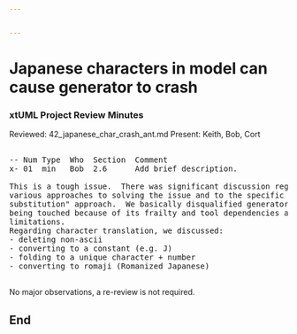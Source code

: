 ```yaml
---


---
```


# Japanese characters in model can cause generator to crash
### xtUML Project Review Minutes

Reviewed:  42_japanese_char_crash_ant.md
Present:   Keith, Bob, Cort

<pre>

-- Num Type  Who  Section  Comment
x- 01  min   Bob  2.6      Add brief description.

This is a tough issue.  There was significant discussion regarding
various approaches to solving the issue and to the specific "character
substitution" approach.  We basically disqualified generator from
being touched because of its frailty and tool dependencies and memory
limitations.
Regarding character translation, we discussed:
- deleting non-ascii
- converting to a constant (e.g. J)
- folding to a unique character + number
- converting to romaji (Romanized Japanese)

</pre>
   
No major observations, a re-review is not required.


End
---
